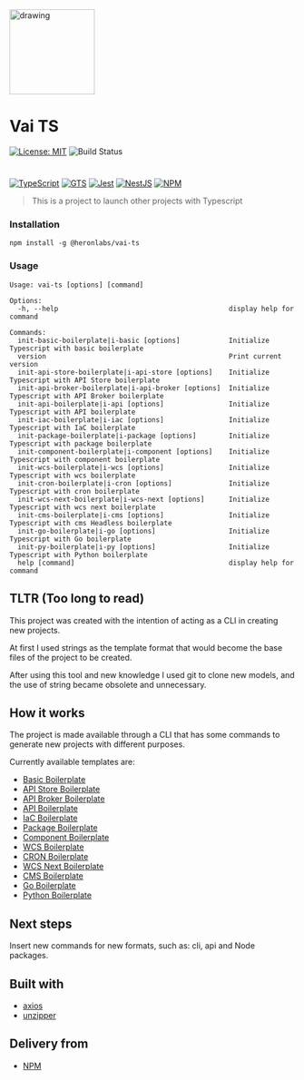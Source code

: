 <img src="https://public-static-heronlabs.s3.amazonaws.com/images/vai-ts/vai-ts.png" alt="drawing" width="150"/>

# Vai TS

[![License: MIT](https://img.shields.io/badge/License-MIT-yellow.svg)](https://opensource.org/licenses/MIT)
![Build Status](https://github.com/heronlabs/vai-ts/actions/workflows/main.yml/badge.svg?branch=main)

#

[![TypeScript](https://img.shields.io/badge/typescript-%23007ACC.svg?style=for-the-badge&logo=typescript&logoColor=white)](https://www.typescriptlang.org)
[![GTS](https://img.shields.io/badge/GTS-4285F4?style=for-the-badge&logo=google&logoColor=white)](https://github.com/google/gts)
[![Jest](https://img.shields.io/badge/-jest-%23C21325?style=for-the-badge&logo=jest&logoColor=white)](https://github.com/facebook/jest)
[![NestJS](https://img.shields.io/badge/nestjs-%23E0234E.svg?style=for-the-badge&logo=nestjs&logoColor=white)](https://docs.nestjs.com/)
[![NPM](https://img.shields.io/npm/v/@heronlabs/vai-ts?style=for-the-badge)](https://www.npmjs.com/package/@heronlabs/vai-ts)

> This is a project to launch other projects with Typescript

### Installation

```
npm install -g @heronlabs/vai-ts
```

### Usage

```
Usage: vai-ts [options] [command]

Options:
  -h, --help                                          display help for command

Commands:
  init-basic-boilerplate|i-basic [options]            Initialize Typescript with basic boilerplate
  version                                             Print current version
  init-api-store-boilerplate|i-api-store [options]    Initialize Typescript with API Store boilerplate
  init-api-broker-boilerplate|i-api-broker [options]  Initialize Typescript with API Broker boilerplate
  init-api-boilerplate|i-api [options]                Initialize Typescript with API boilerplate
  init-iac-boilerplate|i-iac [options]                Initialize Typescript with IaC boilerplate
  init-package-boilerplate|i-package [options]        Initialize Typescript with package boilerplate
  init-component-boilerplate|i-component [options]    Initialize Typescript with component boilerplate
  init-wcs-boilerplate|i-wcs [options]                Initialize Typescript with wcs boilerplate
  init-cron-boilerplate|i-cron [options]              Initialize Typescript with cron boilerplate
  init-wcs-next-boilerplate|i-wcs-next [options]      Initialize Typescript with wcs next boilerplate
  init-cms-boilerplate|i-cms [options]                Initialize Typescript with cms Headless boilerplate
  init-go-boilerplate|i-go [options]                  Initialize Typescript with Go boilerplate
  init-py-boilerplate|i-py [options]                  Initialize Typescript with Python boilerplate
  help [command]                                      display help for command
```

## TLTR (Too long to read)

This project was created with the intention of acting as a CLI in creating new projects.

At first I used strings as the template format that would become the base files of the project to be created.

After using this tool and new knowledge I used git to clone new models, and the use of string became obsolete and unnecessary.

## How it works

The project is made available through a CLI that has some commands to generate new projects with different purposes.

Currently available templates are:

- [Basic Boilerplate](https://github.com/heronlabs/vai-ts-basic-boilerplate)
- [API Store Boilerplate](https://github.com/heronlabs/vai-ts-api-store-boilerplate)
- [API Broker Boilerplate](https://github.com/heronlabs/vai-ts-api-broker-boilerplate)
- [API Boilerplate](https://github.com/heronlabs/vai-ts-api-boilerplate)
- [IaC Boilerplate](https://github.com/heronlabs/vai-ts-iac-boilerplate)
- [Package Boilerplate](https://github.com/heronlabs/vai-ts-package-boilerplate)
- [Component Boilerplate](https://github.com/heronlabs/vai-ts-component-boilerplate)
- [WCS Boilerplate](https://github.com/heronlabs/vai-ts-wcs-boilerplate)
- [CRON Boilerplate](https://github.com/heronlabs/vai-ts-cron-boilerplate)
- [WCS Next Boilerplate](https://github.com/heronlabs/vai-ts-wcs-next-boilerplate)
- [CMS Boilerplate](https://github.com/heronlabs/vai-ts-cms-boilerplate)
- [Go Boilerplate](https://github.com/heronlabs/vai-ts-go-boilerplate)
- [Python Boilerplate](https://github.com/heronlabs/vai-ts-py-boilerplate)

## Next steps

Insert new commands for new formats, such as: cli, api and Node packages.

## Built with

- [axios](https://github.com/axios)
- [unzipper](https://github.com/ZJONSSON/node-unzipper)

## Delivery from

- [NPM](https://www.npmjs.com/package/@heronlabs/vai-ts)
